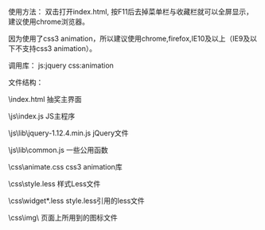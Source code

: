 使用方法：
双击打开index.html, 按F11后去掉菜单栏与收藏栏就可以全屏显示，建议使用chrome浏览器。

因为使用了css3 animation，所以建议使用chrome,firefox,IE10及以上（IE9及以下不支持css3 animation）。

调用库：
js:jquery
css:animation


文件结构：

\index.html  			抽奖主界面

\js\index.js	 		JS主程序

\js\lib\jquery-1.12.4.min.js	jQuery文件

\js\lib\common.js		一些公用函数

\css\animate.css		css3 animation库

\css\style.less			样式Less文件

\css\widget\*.less		style.less引用的less文件

\css\img\			页面上所用到的图标文件
